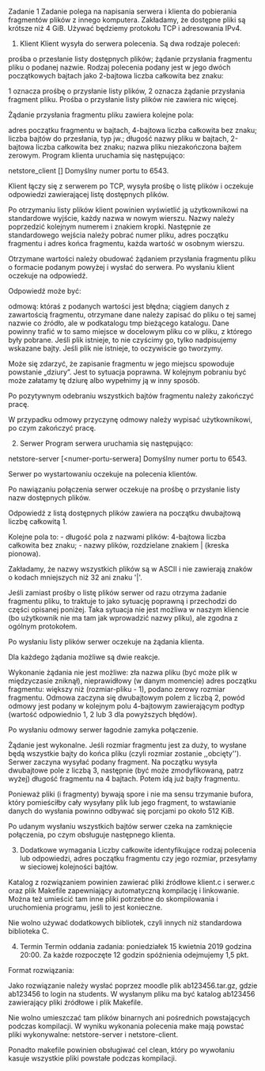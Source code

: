 Zadanie 1
Zadanie polega na napisania serwera i klienta do pobierania fragmentów plików z innego komputera. Zakładamy, że dostępne pliki są krótsze niż 4 GiB. Używać będziemy protokołu TCP i adresowania IPv4.

1. Klient
Klient wysyła do serwera polecenia. Są dwa rodzaje poleceń:

prośba o przesłanie listy dostępnych plików;
żądanie przysłania fragmentu pliku o podanej nazwie.
Rodzaj polecenia podany jest w jego dwóch początkowych bajtach jako 2-bajtowa liczba całkowita bez znaku:

1 oznacza prośbę o przysłanie listy plików,
2 oznacza żądanie przysłania fragment pliku.
Prośba o przysłanie listy plików nie zawiera nic więcej.

Żądanie przysłania fragmentu pliku zawiera kolejne pola:

adres początku fragmentu w bajtach, 4-bajtowa liczba całkowita bez znaku;
liczba bajtów do przesłania, typ jw.;
długość nazwy pliku w bajtach, 2-bajtowa liczba całkowita bez znaku;
nazwa pliku niezakończona bajtem zerowym.
Program klienta uruchamia się następująco:

netstore_client <nazwa-lub-adres-IP4-serwera> [<numer-portu-serwera>]
Domyślny numer portu to 6543.

Klient łączy się z serwerem po TCP, wysyła prośbę o listę plików i oczekuje odpowiedzi zawierającej listę dostępnych plików.

Po otrzymaniu listy plików klient powinien wyświetlić ją użytkownikowi na standardowe wyjście, każdy nazwa w nowym wierszu. Nazwy należy poprzedzić kolejnym numerem i znakiem kropki. Następnie ze standardowego wejścia należy pobrać numer pliku, adres początku fragmentu i adres końca fragmentu, każda wartość w osobnym wierszu.

Otrzymane wartości należy obudować żądaniem przysłania fragmentu pliku o formacie podanym powyżej i wysłać do serwera. Po wysłaniu klient oczekuje na odpowiedź.

Odpowiedź może być:

odmową: któraś z podanych wartości jest błędna;
ciągiem danych z zawartością fragmentu, otrzymane dane należy zapisać do pliku o tej samej nazwie co źródło, ale w podkatalogu tmp bieżącego katalogu. Dane powinny trafić w to samo miejsce w docelowym pliku co w pliku, z którego były pobrane.
Jeśli plik istnieje, to nie czyścimy go, tylko nadpisujemy wskazane bajty. Jeśli plik nie istnieje, to oczywiście go tworzymy.

Może się zdarzyć, że zapisanie fragmentu w jego miejscu spowoduje powstanie „dziury”. Jest to sytuacja poprawna. W kolejnym pobraniu być może załatamy tę dziurę albo wypełnimy ją w inny sposób.

Po pozytywnym odebraniu wszystkich bajtów fragmentu należy zakończyć pracę.

W przypadku odmowy przyczynę odmowy należy wypisać użytkownikowi, po czym zakończyć pracę.

2. Serwer
Program serwera uruchamia się następująco:

netstore-server <nazwa-katalogu-z-plikami> [<numer-portu-serwera]
Domyślny numer portu to 6543.

Serwer po wystartowaniu oczekuje na polecenia klientów.

Po nawiązaniu połączenia serwer oczekuje na prośbę o przysłanie listy nazw dostępnych plików.

Odpowiedź z listą dostępnych plików zawiera na początku dwubajtową liczbę całkowitą 1.

Kolejne pola to: - długość pola z nazwami plików: 4-bajtowa liczba całkowita bez znaku; - nazwy plików, rozdzielane znakiem | (kreska pionowa).

Zakładamy, że nazwy wszystkich plików są w ASCII i nie zawierają znaków o kodach mniejszych niż 32 ani znaku '|'.

Jeśli zamiast prośby o listę plików serwer od razu otrzyma żadanie fragmentu pliku, to traktuje to jako sytuację poprawną i przechodzi do części opisanej poniżej. Taka sytuacja nie jest możliwa w naszym kliencie (bo użytkownik nie ma tam jak wprowadzić nazwy pliku), ale zgodna z ogólnym protokołem.

Po wysłaniu listy plików serwer oczekuje na żądania klienta.

Dla każdego żądania możliwe są dwie reakcje.

Wykonanie żądania nie jest możliwe:
zła nazwa pliku (być może plik w międzyczasie zniknął),
nieprawidłowy (w danym momencie) adres początku fragmentu: większy niż (rozmiar-pliku - 1),
podano zerowy rozmiar fragmentu.
Odmowa zaczyna się dwubajtowym polem z liczbą 2, powód odmowy jest podany w kolejnym polu 4-bajtowym zawierającym podtyp (wartość odpowiednio 1, 2 lub 3 dla powyższych błędów).

Po wysłaniu odmowy serwer łagodnie zamyka połączenie.

Żądanie jest wykonalne. Jeśli rozmiar fragmentu jest za duży, to wysłane będą wszystkie bajty do końca pliku (czyli rozmiar zostanie ,,obcięty'').
Serwer zaczyna wysyłać podany fragment. Na początku wysyła dwubajtowe pole z liczbą 3, następnie (być może zmodyfikowaną, patrz wyżej) długość fragmentu na 4 bajtach. Potem idą już bajty fragmentu.

Ponieważ pliki (i fragmenty) bywają spore i nie ma sensu trzymanie bufora, który pomieściłby cały wysyłany plik lub jego fragment, to wstawianie danych do wysłania powinno odbywać się porcjami po około 512 KiB.

Po udanym wysłaniu wszystkich bajtów serwer czeka na zamknięcie połączenia, po czym obsługuje następnego klienta.

3. Dodatkowe wymagania
Liczby całkowite identyfikujące rodzaj polecenia lub odpowiedzi, adres początku fragmentu czy jego rozmiar, przesyłamy w sieciowej kolejności bajtów.

Katalog z rozwiązaniem powinien zawierać pliki źródłowe klient.c i serwer.c oraz plik Makefile zapewniający automatyczną kompilację i linkowanie. Można też umieścić tam inne pliki potrzebne do skompilowania i uruchomienia programu, jeśli to jest konieczne.

Nie wolno używać dodatkowych bibliotek, czyli innych niż standardowa biblioteka C.

4. Termin
Termin oddania zadania: poniedziałek 15 kwietnia 2019 godzina 20:00. Za każde rozpoczęte 12 godzin spóźnienia odejmujemy 1,5 pkt.

Format rozwiązania:

Jako rozwiązanie należy wysłać poprzez moodle plik ab123456.tar.gz, gdzie ab123456 to login na students. W wysłanym pliku ma być katalog ab123456 zawierający pliki źródłowe i plik Makefile.

Nie wolno umieszczać tam plików binarnych ani pośrednich powstających podczas kompilacji. W wyniku wykonania polecenia make mają powstać pliki wykonywalne: netstore-server i netstore-client.

Ponadto makefile powinien obsługiwać cel clean, który po wywołaniu kasuje wszystkie pliki powstałe podczas kompilacji.

